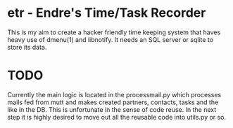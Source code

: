 # etr - Endre's Time/Task Recorder

This is my aim to create a hacker friendly time keeping system that haves heavy use of dmenu(1) and libnotify. It needs an SQL server or sqlite to store its data.

# TODO

Currently the main logic is located in the processmail.py which processes mails fed from mutt and makes created partners, contacts, tasks and the like in the DB. This is unfortunate in the sense of code reuse. In the next step it is highly desired to move out all the reusable code into utils.py or so.

